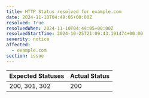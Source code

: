 ```yaml
---
title: HTTP Status resolved for example.com
date: 2024-11-10T04:49:05+00:00Z
resolved: True
resolvedWhen: 2024-11-10T04:49:05+00:00Z
resolvedStartTime: 2024-10-25T21:09:43.191474+00:00
severity: notice
affected:
  - example.com
section: issue
---
```


| Expected Statuses | Actual Status  |
|-------------------|----------------|
| 200, 301, 302 | 200 |
